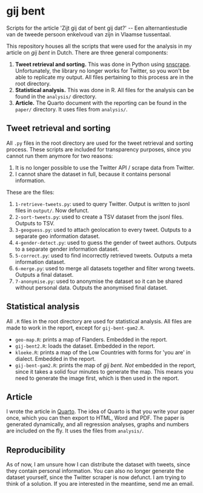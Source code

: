 # gij bent

Scripts for the article 'Zijt gij dat of bent gij dat?' -- Een alternantiestudie van de tweede persoon enkelvoud van zijn in Vlaamse tussentaal.

This repository houses all the scripts that were used for the analysis in my article on *gij bent* in Dutch. There are three general components:

1. **Tweet retrieval and sorting.** This was done in Python using [snscrape](https://github.com/JustAnotherArchivist/snscrape). Unfortunately, the library no longer works for Twitter, so you won't be able to replicate my output. All files pertaining to this process are in the root directory.
2. **Statistical analysis.** This was done in R. All files for the analysis can be found in the `analysis/` directory.
3. **Article.** The Quarto document with the reporting can be found in the `paper/` directory. It uses files from `analysis/`.

## Tweet retrieval and sorting

All `.py` files in the root directory are used for the tweet retrieval and sorting process. These scripts are included for transparency purposes, since you cannot run them anymore for two reasons:

1. It is no longer possible to use the Twitter API / scrape data from Twitter.
2. I cannot share the dataset in full, because it contains personal information.

These are the files:

1. `1-retrieve-tweets.py`: used to query Twitter. Output is written to jsonl files in `output/`. Now defunct.
2. `2-sort-tweets.py`: used to create a TSV dataset from the jsonl files. Outputs to TSV.
3. `3-geoguess.py`: used to attach geolocation to every tweet. Outputs to a separate geo information dataset.
4. `4-gender-detect.py`: used to guess the gender of tweet authors. Outputs to a separate gender information dataset.
5. `5-correct.py`: used to find incorrectly retrieved tweets. Outputs a meta information dataset.
6. `6-merge.py`: used to merge all datasets together and filter wrong tweets. Outputs a final dataset.
7. `7-anonymise.py`: used to anonymise the dataset so it can be shared without personal data. Outputs the anonymised final dataset.

## Statistical analysis

All `.R` files in the root directory are used for statistical analysis. All files are made to work in the report, except for `gij-bent-gam2.R`.

- `geo-map.R`: prints a map of Flanders. Embedded in the report.
- `gij-bent2.R`: loads the dataset. Embedded in the report.
- `kloeke.R`: prints a map of the Low Countries with forms for 'you are' in dialect. Embedded in the report.
- `gij-bent-gam2.R`: prints the map of *gij bent*. *Not* embedded in the report, since it takes a solid four minutes to generate the map. This means you need to generate the image first, which is then used in the report.

## Article

I wrote the article in [Quarto](https://quarto.org/). The idea of Quarto is that you write your paper once, which you can then export to HTML, Word and PDF. The paper is generated dynamically, and all regression analyses, graphs and numbers are included on the fly. It uses the files from `analysis/`.

## Reproducibility

As of now, I am unsure how I can distribute the dataset with tweets, since they contain personal information. You can also no longer generate the dataset yourself, since the Twitter scraper is now defunct. I am trying to think of a solution. If you are interested in the meantime, send me an email.